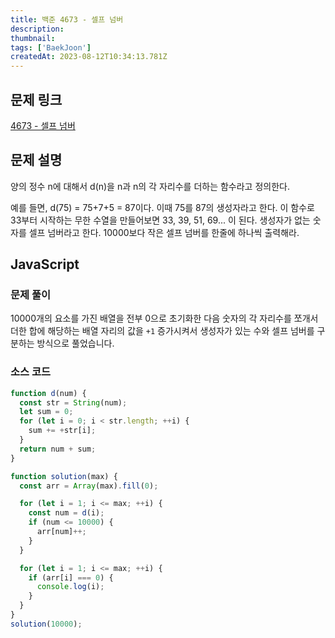 ```yaml
---
title: 백준 4673 - 셀프 넘버
description:
thumbnail:
tags: ['BaekJoon']
createdAt: 2023-08-12T10:34:13.781Z
---
```


## 문제 링크

[4673 - 셀프 넘버](https://www.acmicpc.net/problem/4673)

## 문제 설명

양의 정수 n에 대해서 d(n)을 n과 n의 각 자리수를 더하는 함수라고 정의한다.

예를 들면, d(75) = 75+7+5 = 87이다.
이때 75를 87의 생성자라고 한다. 이 함수로 33부터 시작하는 무한 수열을 만들어보면 33, 39, 51, 69... 이 된다.
생성자가 없는 숫자를 셀프 넘버라고 한다. 10000보다 작은 셀프 넘버를 한줄에 하나씩 출력해라.

## JavaScript

### 문제 풀이

10000개의 요소를 가진 배열을 전부 0으로 초기화한 다음 숫자의 각 자리수를 쪼개서 더한 합에 해당하는 배열 자리의 값을 `+1` 증가시켜서 생성자가 있는 수와 셀프 넘버를 구분하는 방식으로 풀었습니다.

### 소스 코드

```js title="JavaScript"
function d(num) {
  const str = String(num);
  let sum = 0;
  for (let i = 0; i < str.length; ++i) {
    sum += +str[i];
  }
  return num + sum;
}

function solution(max) {
  const arr = Array(max).fill(0);

  for (let i = 1; i <= max; ++i) {
    const num = d(i);
    if (num <= 10000) {
      arr[num]++;
    }
  }

  for (let i = 1; i <= max; ++i) {
    if (arr[i] === 0) {
      console.log(i);
    }
  }
}
solution(10000);
```
